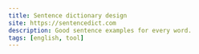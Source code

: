```yaml
---
title: Sentence dictionary design
site: https://sentencedict.com
description: Good sentence examples for every word.
tags: [english, tool]
---
```

